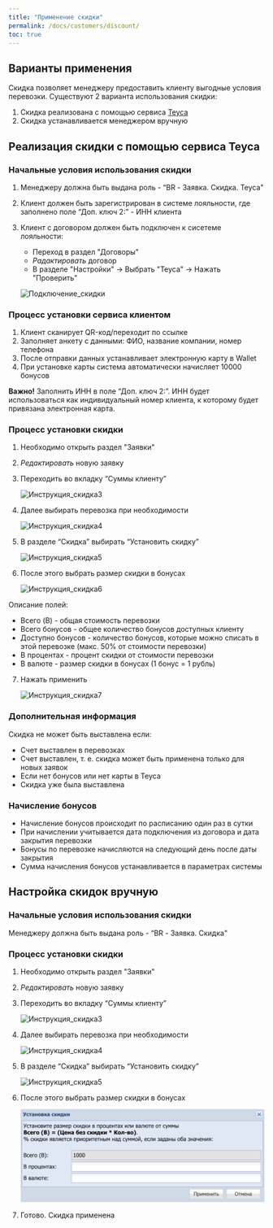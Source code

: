 ```yaml
---
title: "Применение скидки"
permalink: /docs/customers/discount/
toc: true
---
```

## Варианты применения

Скидка позволяет менеджеру предоставить клиенту выгодные условия перевозки. Существуют 2 варианта использования скидки:
1. Скидка реализована с помощью сервиса [Teyca](https://lk.teyca.ru/system/account)
2. Скидка устанавливается менеджером вручную

## Реализация скидки с помощью сервиса Teyca

### Начальные условия использования скидки

1. Менеджеру должна быть выдана роль - “BR - Заявка. Скидка. Teyca"
2. Клиент должен быть зарегистрирован в системе лояльности, где заполнено поле “Доп. ключ 2:” - ИНН клиента
3. Клиент с договором должен быть подключен к сисетеме лояльности:
    - Переход в раздел "Договоры"
    - *Радактировать* договор
    - В разделе "Настройки" -> Выбрать "Teyca" -> Нажать "Проверить" 
    
    ![Подключение_скидки](/assets/images/discount/discount_connect3.png)

### Процесс установки сервиса клиентом

1. Клиент сканирует QR-код/переходит по ссылке
2. Заполняет анкету с данными: ФИО, название компании, номер телефона
3. После отправки данных устанавливает электронную карту в Wallet
4. При установке карты система автоматически начисляет 10000 бонусов

__Важно!__ Заполнить ИНН в поле “Доп. ключ 2:”. ИНН будет использоваться как индивидуальный номер клиента, к которому будет привязана электронная карта.

### Процесс установки скидки

1. Необходимо открыть раздел "Заявки"
2. *Редактировать* новую заявку
3. Переходить во вкладку “Суммы клиенту”

    ![Инструкция_скидка3](/assets/images/discount/instructions_discount3.png)


4. Далее выбирать перевозка при необходимости 

    ![Инструкция_скидка4](/assets/images/discount/instructions_discount4.png)


5. В разделе “Скидка” выбирать “Установить скидку”

    ![Инструкция_скидка5](/assets/images/discount/instructions_discount5.png)


6. После этого выбрать размер скидки в бонусах

    ![Инструкция_скидка6](/assets/images/discount/instructions_discount6.png)

Описание полей:
-  Всего (B) - общая стоимость перевозки
-  Всего бонусов - общее количество бонусов доступных клиенту
-  Доступно бонусов - количество бонусов, которые можно списать в этой перевозке (макс. 50% от стоимости перевозки)
-  В процентах - процент скидки от стоимости перевозки
-  В валюте - размер скидки в бонусах (1 бонус = 1 рубль)


7. Нажать применить 

    ![Инструкция_скидка7](/assets/images/discount/instructions_discount7.png)

### Дополнительная информация

Скидка не может быть выставлена если:

- Cчет выставлен в перевозках
- Счет выставлен, т. е. скидка может быть применена  только для новых заявок
- Если нет бонусов или нет карты в Teyca
- Скидка уже была выставлена

### Начисление бонусов

- Начисление бонусов происходит по расписанию один раз в сутки
- При начислении учитывается дата подключения из договора и дата закрытия перевозки
- Бонусы по перевозке начисляются на следующий день после даты закрытия
- Сумма начисления бонусов устанавливается в параметрах системы

## Настройка скидок вручную

### Начальные условия использования скидки

Менеджеру должна быть выдана роль - “BR - Заявка. Скидка"

### Процесс установки скидки

1. Необходимо открыть раздел "Заявки"
2. *Редактировать* новую заявку
3. Переходить во вкладку “Суммы клиенту”

    ![Инструкция_скидка3](/assets/images/discount/instructions_discount3.png)


4. Далее выбирать перевозка при необходимости 

    ![Инструкция_скидка4](/assets/images/discount/instructions_discount4.png)


5. В разделе “Скидка” выбирать “Установить скидку”

    ![Инструкция_скидка5](/assets/images/discount/instructions_discount5.png)


6. После этого выбрать размер скидки в бонусах 

    ![Инструкция_скидка6](/assets/images/discount/instructions_discount_without_teyca.png)

7. Готово. Скидка применена
